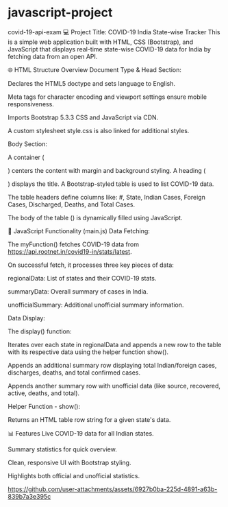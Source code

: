# javascript-project
covid-19-api-exam
💻 Project Title: COVID-19 India State-wise Tracker This is a simple web application built with HTML, CSS (Bootstrap), and JavaScript that displays real-time state-wise COVID-19 data for India by fetching data from an open API.

🌐 HTML Structure Overview Document Type & Head Section:

Declares the HTML5 doctype and sets language to English.

Meta tags for character encoding and viewport settings ensure mobile responsiveness.

Imports Bootstrap 5.3.3 CSS and JavaScript via CDN.

A custom stylesheet style.css is also linked for additional styles.

Body Section:

A container (

) centers the content with margin and background styling.
A heading (

) displays the title.
A Bootstrap-styled table is used to list COVID-19 data.

The table headers define columns like: #, State, Indian Cases, Foreign Cases, Discharged, Deaths, and Total Cases.

The body of the table () is dynamically filled using JavaScript.

📜 JavaScript Functionality (main.js) Data Fetching:

The myFunction() fetches COVID-19 data from https://api.rootnet.in/covid19-in/stats/latest.

On successful fetch, it processes three key pieces of data:

regionalData: List of states and their COVID-19 stats.

summaryData: Overall summary of cases in India.

unofficialSummary: Additional unofficial summary information.

Data Display:

The display() function:

Iterates over each state in regionalData and appends a new row to the table with its respective data using the helper function show().

Appends an additional summary row displaying total Indian/foreign cases, discharges, deaths, and total confirmed cases.

Appends another summary row with unofficial data (like source, recovered, active, deaths, and total).

Helper Function - show():

Returns an HTML table row string for a given state's data.

📊 Features Live COVID-19 data for all Indian states.

Summary statistics for quick overview.

Clean, responsive UI with Bootstrap styling.

Highlights both official and unofficial statistics.



https://github.com/user-attachments/assets/6927b0ba-225d-4891-a63b-839b7a3e395c


